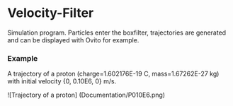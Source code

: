 # Velocity-Filter
Simulation program. Particles enter the boxfilter, trajectories are generated and can be displayed with Ovito for example.

### Example
A trajectory of a proton (charge=1.602176E-19 C, mass=1.67262E-27 kg) with initial velocity {0, 0.10E6, 0} m/s.

![Trajectory of a proton] (Documentation/P010E6.png)